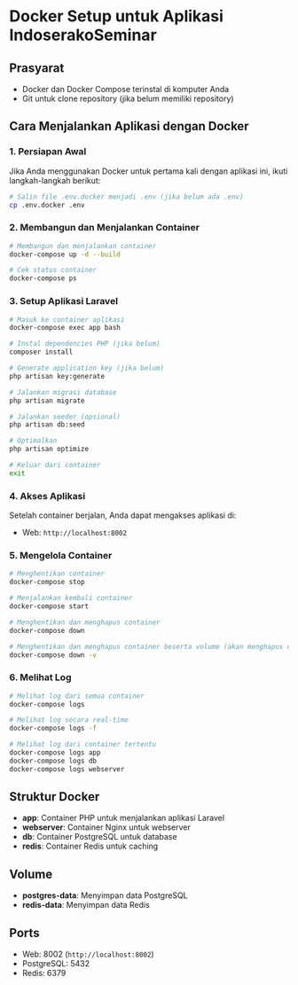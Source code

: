 # Docker Setup untuk Aplikasi IndoserakoSeminar

## Prasyarat

- Docker dan Docker Compose terinstal di komputer Anda
- Git untuk clone repository (jika belum memiliki repository)

## Cara Menjalankan Aplikasi dengan Docker

### 1. Persiapan Awal

Jika Anda menggunakan Docker untuk pertama kali dengan aplikasi ini, ikuti langkah-langkah berikut:

```bash
# Salin file .env.docker menjadi .env (jika belum ada .env)
cp .env.docker .env
```

### 2. Membangun dan Menjalankan Container

```bash
# Membangun dan menjalankan container
docker-compose up -d --build

# Cek status container
docker-compose ps
```

### 3. Setup Aplikasi Laravel

```bash
# Masuk ke container aplikasi
docker-compose exec app bash

# Instal dependencies PHP (jika belum)
composer install

# Generate application key (jika belum)
php artisan key:generate

# Jalankan migrasi database
php artisan migrate

# Jalankan seeder (opsional)
php artisan db:seed

# Optimalkan
php artisan optimize

# Keluar dari container
exit
```

### 4. Akses Aplikasi

Setelah container berjalan, Anda dapat mengakses aplikasi di:

- Web: `http://localhost:8002`

### 5. Mengelola Container

```bash
# Menghentikan container
docker-compose stop

# Menjalankan kembali container
docker-compose start

# Menghentikan dan menghapus container
docker-compose down

# Menghentikan dan menghapus container beserta volume (akan menghapus database)
docker-compose down -v
```

### 6. Melihat Log

```bash
# Melihat log dari semua container
docker-compose logs

# Melihat log secara real-time
docker-compose logs -f

# Melihat log dari container tertentu
docker-compose logs app
docker-compose logs db
docker-compose logs webserver
```

## Struktur Docker

- **app**: Container PHP untuk menjalankan aplikasi Laravel
- **webserver**: Container Nginx untuk webserver
- **db**: Container PostgreSQL untuk database
- **redis**: Container Redis untuk caching

## Volume

- **postgres-data**: Menyimpan data PostgreSQL
- **redis-data**: Menyimpan data Redis

## Ports

- Web: 8002 (`http://localhost:8002`)
- PostgreSQL: 5432
- Redis: 6379
